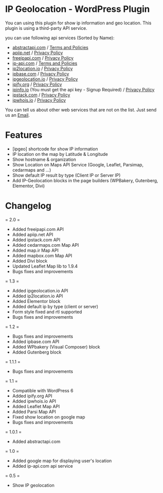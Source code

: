 # IP Geolocation - WordPress Plugin

You can using this plugin for show ip information and geo location. This plugin is using a third-party API service.

you can use following api services (Sorted by Name):
- <a href="https://abstractapi.com/ip-geolocation-api">abstractapi.com</a> / <a href="https://abstractapi.com/legal/legal">Terms and Policies</a>
- <a href="https://apiip.net">apiip.net</a> / <a href="https://apiip.net/privacy">Privacy Policy</a>
- <a href="https://freeipapi.com">freeipapi.com</a> / <a href="https://freeipapi.com/policy">Privacy Policy</a>
- <a href="https://ip-api.com">ip-api.com</a> / <a href="https://ip-api.com/docs/legal">Terms and Policies</a>
- <a href="https://ip2location.io">ip2location.io</a> / <a href="https://www.ip2location.io/privacy-policy">Privacy Policy</a>
- <a href="https://ipbase.com">ipbase.com</a> / <a href="https://ipbase.com/privacy-policy/">Privacy Policy</a>
- <a href="https://ipgeolocation.io">ipgeolocation.io</a> / <a href="https://ipgeolocation.io/privacy.html">Privacy Policy</a>
- <a href="https://geo.ipify.org">ipify.org</a> / <a href="https://geo.ipify.org/privacy-policy">Privacy Policy</a>
- <a href="https://ipinfo.io">ipinfo.io</a> (You must get the api key - Signup Required) / <a href="https://ipinfo.io/privacy-policy">Privacy Policy</a>
- <a href="https://ipstack.com">ipstack.com</a> / <a href="https://www.ideracorp.com/Legal/APILayer/PrivacyStatement">Privacy Policy</a>
- <a href="https://ipwhois.io">ipwhois.io</a> / <a href="https://ipwhois.io/privacy">Privacy Policy</a>

You can tell us about other web services that are not on the list. Just send us an <a href="mailto:ra.vahdati@gmail.com">Email</a>.

# Features

- [ipgeo] shortcode for show IP information
- IP location on the map by Latitude & Longitude
- Show hostname & organization
- Show Location on Maps API Service (Google, Leaflet, Parsimap, cedarmaps and ...)
- Show default IP result by type (Client IP or Server IP)
- Add IP-Geolocation blocks in the page builders (WPBakery, Gutenberg, Elementor, Divi)

# Changelog

= 2.0 =
* Added freeipapi.com API
* Added apiip.net API
* Added ipstack.com API
* Added cedarmaps.com Map API
* Added map.ir Map API
* Added mapbox.com Map API
* Added Divi block
* Updated Leaflet Map lib to 1.9.4
* Bugs fixes and improvements

= 1.3 =
* Added ipgeolocation.io API
* Added ip2location.io API
* Added Elementor block
* Added default ip by type (client or server)
* Form style fixed and rtl supported
* Bugs fixes and improvements

= 1.2 =
* Bugs fixes and improvements
* Added ipbase.com API
* Added WPbakery (Visual Composer) block
* Added Gutenberg block

= 1.1.1 =
* Bugs fixes and improvements

= 1.1 =
* Compatible with WordPress 6
* Added ipify.org API
* Added ipwhois.io API
* Added Leaflet Map API
* Added Parsi Map API
* Fixed show location on google map
* Bugs fixes and improvements

= 1.0.1 =
* Added abstractapi.com

= 1.0 =
* Added google map for displaying user's location
* Added ip-api.com api service

= 0.5 =
* Show IP geolocation